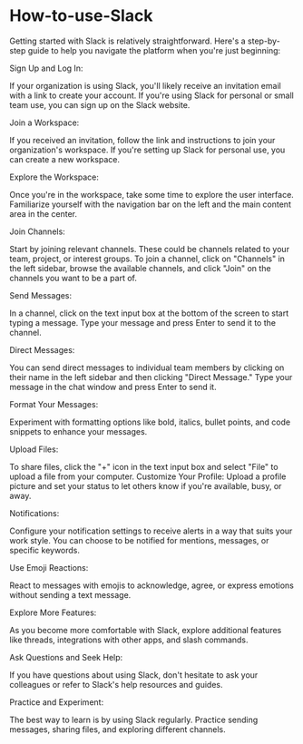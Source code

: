# How-to-use-Slack
Getting started with Slack is relatively straightforward. Here's a step-by-step guide to help you navigate the platform when you're just beginning:

Sign Up and Log In:

If your organization is using Slack, you'll likely receive an invitation email with a link to create your account.
If you're using Slack for personal or small team use, you can sign up on the Slack website.

Join a Workspace:

If you received an invitation, follow the link and instructions to join your organization's workspace.
If you're setting up Slack for personal use, you can create a new workspace.

Explore the Workspace:

Once you're in the workspace, take some time to explore the user interface. Familiarize yourself with the navigation bar on the left and the main content area in the center.

Join Channels:

Start by joining relevant channels. These could be channels related to your team, project, or interest groups.
To join a channel, click on "Channels" in the left sidebar, browse the available channels, and click "Join" on the channels you want to be a part of.

Send Messages:

In a channel, click on the text input box at the bottom of the screen to start typing a message.
Type your message and press Enter to send it to the channel.

Direct Messages:

You can send direct messages to individual team members by clicking on their name in the left sidebar and then clicking "Direct Message."
Type your message in the chat window and press Enter to send it.

Format Your Messages:

Experiment with formatting options like bold, italics, bullet points, and code snippets to enhance your messages.

Upload Files:

To share files, click the "+" icon in the text input box and select "File" to upload a file from your computer.
Customize Your Profile:
Upload a profile picture and set your status to let others know if you're available, busy, or away.

Notifications:

Configure your notification settings to receive alerts in a way that suits your work style. You can choose to be notified for mentions, messages, or specific keywords.

Use Emoji Reactions:

React to messages with emojis to acknowledge, agree, or express emotions without sending a text message.

Explore More Features:

As you become more comfortable with Slack, explore additional features like threads, integrations with other apps, and slash commands.

Ask Questions and Seek Help:

If you have questions about using Slack, don't hesitate to ask your colleagues or refer to Slack's help resources and guides.

Practice and Experiment:

The best way to learn is by using Slack regularly. Practice sending messages, sharing files, and exploring different channels.






